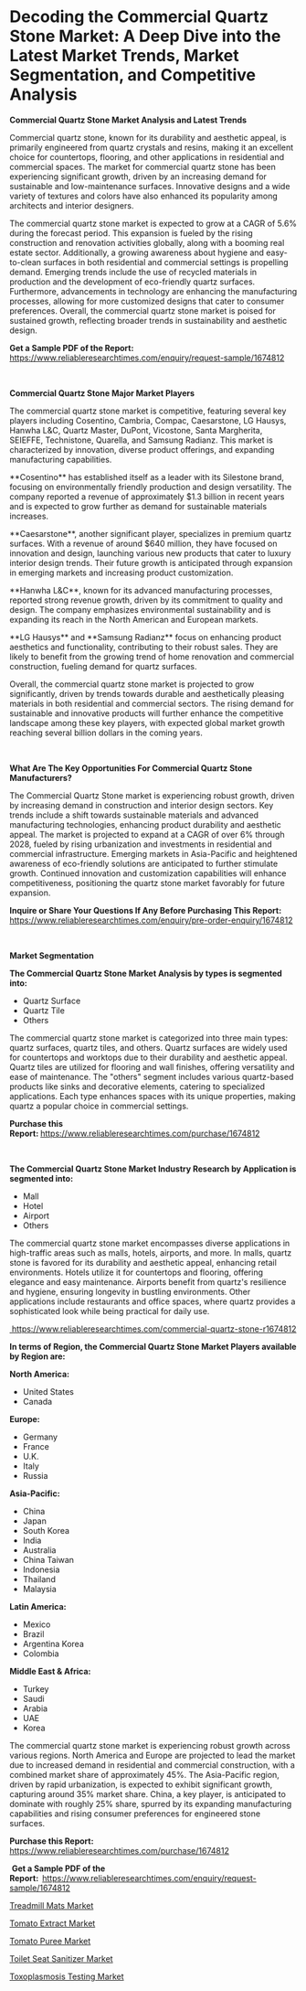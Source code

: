 <p><h1>Decoding the Commercial Quartz Stone Market: A Deep Dive into the Latest Market Trends, Market Segmentation, and Competitive Analysis</h1></p><p><strong>Commercial Quartz Stone Market Analysis and Latest Trends</strong></p>
<p><p>Commercial quartz stone, known for its durability and aesthetic appeal, is primarily engineered from quartz crystals and resins, making it an excellent choice for countertops, flooring, and other applications in residential and commercial spaces. The market for commercial quartz stone has been experiencing significant growth, driven by an increasing demand for sustainable and low-maintenance surfaces. Innovative designs and a wide variety of textures and colors have also enhanced its popularity among architects and interior designers.</p><p>The commercial quartz stone market is expected to grow at a CAGR of 5.6% during the forecast period. This expansion is fueled by the rising construction and renovation activities globally, along with a booming real estate sector. Additionally, a growing awareness about hygiene and easy-to-clean surfaces in both residential and commercial settings is propelling demand. Emerging trends include the use of recycled materials in production and the development of eco-friendly quartz surfaces. Furthermore, advancements in technology are enhancing the manufacturing processes, allowing for more customized designs that cater to consumer preferences. Overall, the commercial quartz stone market is poised for sustained growth, reflecting broader trends in sustainability and aesthetic design.</p></p>
<p><strong>Get a Sample PDF of the Report:&nbsp;</strong> <a href="https://www.reliableresearchtimes.com/enquiry/request-sample/1674812?utm_campaign=1266&utm_medium=2&utm_source=Github&utm_content=ia&utm_term=10102024&utm_id=commercial-quartz-stone">https://www.reliableresearchtimes.com/enquiry/request-sample/1674812</a></p>
<p>&nbsp;</p>
<p><strong>Commercial Quartz Stone Major Market Players</strong></p>
<p><p>The commercial quartz stone market is competitive, featuring several key players including Cosentino, Cambria, Compac, Caesarstone, LG Hausys, Hanwha L&C, Quartz Master, DuPont, Vicostone, Santa Margherita, SEIEFFE, Technistone, Quarella, and Samsung Radianz. This market is characterized by innovation, diverse product offerings, and expanding manufacturing capabilities.</p><p>**Cosentino** has established itself as a leader with its Silestone brand, focusing on environmentally friendly production and design versatility. The company reported a revenue of approximately $1.3 billion in recent years and is expected to grow further as demand for sustainable materials increases.</p><p>**Caesarstone**, another significant player, specializes in premium quartz surfaces. With a revenue of around $640 million, they have focused on innovation and design, launching various new products that cater to luxury interior design trends. Their future growth is anticipated through expansion in emerging markets and increasing product customization.</p><p>**Hanwha L&C**, known for its advanced manufacturing processes, reported strong revenue growth, driven by its commitment to quality and design. The company emphasizes environmental sustainability and is expanding its reach in the North American and European markets.</p><p>**LG Hausys** and **Samsung Radianz** focus on enhancing product aesthetics and functionality, contributing to their robust sales. They are likely to benefit from the growing trend of home renovation and commercial construction, fueling demand for quartz surfaces.</p><p>Overall, the commercial quartz stone market is projected to grow significantly, driven by trends towards durable and aesthetically pleasing materials in both residential and commercial sectors. The rising demand for sustainable and innovative products will further enhance the competitive landscape among these key players, with expected global market growth reaching several billion dollars in the coming years.</p></p>
<p>&nbsp;</p>
<p><strong>What Are The Key Opportunities For Commercial Quartz Stone Manufacturers?</strong></p>
<p><p>The Commercial Quartz Stone market is experiencing robust growth, driven by increasing demand in construction and interior design sectors. Key trends include a shift towards sustainable materials and advanced manufacturing technologies, enhancing product durability and aesthetic appeal. The market is projected to expand at a CAGR of over 6% through 2028, fueled by rising urbanization and investments in residential and commercial infrastructure. Emerging markets in Asia-Pacific and heightened awareness of eco-friendly solutions are anticipated to further stimulate growth. Continued innovation and customization capabilities will enhance competitiveness, positioning the quartz stone market favorably for future expansion.</p></p>
<p><strong>Inquire or Share Your Questions If Any Before Purchasing This Report:</strong> <a href="https://www.reliableresearchtimes.com/enquiry/pre-order-enquiry/1674812?utm_campaign=1266&utm_medium=2&utm_source=Github&utm_content=ia&utm_term=10102024&utm_id=commercial-quartz-stone">https://www.reliableresearchtimes.com/enquiry/pre-order-enquiry/1674812</a></p>
<p>&nbsp;</p>
<p><strong>Market Segmentation</strong></p>
<p><strong>The Commercial Quartz Stone Market Analysis by types is segmented into:</strong></p>
<p><ul><li>Quartz Surface</li><li>Quartz Tile</li><li>Others</li></ul></p>
<p><p>The commercial quartz stone market is categorized into three main types: quartz surfaces, quartz tiles, and others. Quartz surfaces are widely used for countertops and worktops due to their durability and aesthetic appeal. Quartz tiles are utilized for flooring and wall finishes, offering versatility and ease of maintenance. The "others" segment includes various quartz-based products like sinks and decorative elements, catering to specialized applications. Each type enhances spaces with its unique properties, making quartz a popular choice in commercial settings.</p></p>
<p><strong>Purchase this Report:&nbsp;</strong><a href="https://www.reliableresearchtimes.com/purchase/1674812?utm_campaign=1266&utm_medium=2&utm_source=Github&utm_content=ia&utm_term=10102024&utm_id=commercial-quartz-stone">https://www.reliableresearchtimes.com/purchase/1674812</a></p>
<p>&nbsp;</p>
<p><strong>The Commercial Quartz Stone Market Industry Research by Application is segmented into:</strong></p>
<p><ul><li>Mall</li><li>Hotel</li><li>Airport</li><li>Others</li></ul></p>
<p><p>The commercial quartz stone market encompasses diverse applications in high-traffic areas such as malls, hotels, airports, and more. In malls, quartz stone is favored for its durability and aesthetic appeal, enhancing retail environments. Hotels utilize it for countertops and flooring, offering elegance and easy maintenance. Airports benefit from quartz's resilience and hygiene, ensuring longevity in bustling environments. Other applications include restaurants and office spaces, where quartz provides a sophisticated look while being practical for daily use.</p></p>
<p><a href="https://www.reliableresearchtimes.com/commercial-quartz-stone-r1674812?utm_campaign=1266&utm_medium=2&utm_source=Github&utm_content=ia&utm_term=10102024&utm_id=commercial-quartz-stone">&nbsp;https://www.reliableresearchtimes.com/commercial-quartz-stone-r1674812</a></p>
<p><strong>In terms of Region, the Commercial Quartz Stone Market Players available by Region are:</strong></p>
<p>
    <p> <strong> North America: </strong>
        <ul>
            <li>United States</li>
            <li>Canada</li>
        </ul>
        </p> 
    <p> <strong> Europe: </strong>
        <ul>
            <li>Germany</li>
            <li>France</li>
            <li>U.K.</li>
            <li>Italy</li>
            <li>Russia</li>
        </ul>
        </p> 
    <p> <strong> Asia-Pacific: </strong>
        <ul>
            <li>China</li>
            <li>Japan</li>
            <li>South Korea</li>
            <li>India</li>
            <li>Australia</li>
            <li>China Taiwan</li>
            <li>Indonesia</li>
            <li>Thailand</li>
            <li>Malaysia</li>
        </ul>
        </p> 
    <p> <strong> Latin America: </strong>
        <ul>
            <li>Mexico</li>
            <li>Brazil</li>
            <li>Argentina Korea</li>
            <li>Colombia</li>
        </ul>
        </p> 
    <p> <strong> Middle East & Africa: </strong>
        <ul>
            <li>Turkey</li>
            <li>Saudi</li>
            <li>Arabia</li>
            <li>UAE</li>
            <li>Korea</li>
        </ul>
    </p>
    </p>
<p><p>The commercial quartz stone market is experiencing robust growth across various regions. North America and Europe are projected to lead the market due to increased demand in residential and commercial construction, with a combined market share of approximately 45%. The Asia-Pacific region, driven by rapid urbanization, is expected to exhibit significant growth, capturing around 35% market share. China, a key player, is anticipated to dominate with roughly 25% share, spurred by its expanding manufacturing capabilities and rising consumer preferences for engineered stone surfaces.</p></p>
<p><strong>Purchase this Report: </strong><a href="https://www.reliableresearchtimes.com/purchase/1674812?utm_campaign=1266&utm_medium=2&utm_source=Github&utm_content=ia&utm_term=10102024&utm_id=commercial-quartz-stone">https://www.reliableresearchtimes.com/purchase/1674812</a></p>
<p>&nbsp;<strong>Get a Sample PDF of the Report:&nbsp;&nbsp;</strong><a href="https://www.reliableresearchtimes.com/enquiry/request-sample/1674812?utm_campaign=1266&utm_medium=2&utm_source=Github&utm_content=ia&utm_term=10102024&utm_id=commercial-quartz-stone">https://www.reliableresearchtimes.com/enquiry/request-sample/1674812</a></p>
<p><strong></strong></p>
<p><p><a href="https://www.linkedin.com/pulse/treadmill-mats-market-industry-trends-forecast-period-from-5sbje?utm_campaign=1266&utm_medium=2&utm_source=Github&utm_content=ia&utm_term=10102024&utm_id=commercial-quartz-stone">Treadmill Mats Market</a></p><p><a href="https://www.linkedin.com/pulse/tomato-extract-market-trends-growth-outlook-2024-2031-startagem-0hsnc?utm_campaign=1266&utm_medium=2&utm_source=Github&utm_content=ia&utm_term=10102024&utm_id=commercial-quartz-stone">Tomato Extract Market</a></p><p><a href="https://www.linkedin.com/pulse/exploring-tomato-puree-market-dynamics-revenue-analysis-v3wxf?utm_campaign=1266&utm_medium=2&utm_source=Github&utm_content=ia&utm_term=10102024&utm_id=commercial-quartz-stone">Tomato Puree Market</a></p><p><a href="https://www.linkedin.com/pulse/trends-global-toilet-seat-sanitizer-market-forecast-analysis-hvzfe?utm_campaign=1266&utm_medium=2&utm_source=Github&utm_content=ia&utm_term=10102024&utm_id=commercial-quartz-stone">Toilet Seat Sanitizer Market</a></p><p><a href="https://www.linkedin.com/pulse/global-toxoplasmosis-testing-market-focus-application-lvyfc?utm_campaign=1266&utm_medium=2&utm_source=Github&utm_content=ia&utm_term=10102024&utm_id=commercial-quartz-stone">Toxoplasmosis Testing Market</a></p></p>